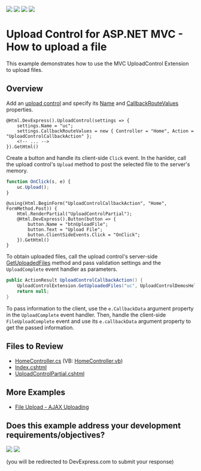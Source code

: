 <!-- default badges list -->
![](https://img.shields.io/endpoint?url=https://codecentral.devexpress.com/api/v1/VersionRange/128553151/24.2.1%2B)
[![](https://img.shields.io/badge/Open_in_DevExpress_Support_Center-FF7200?style=flat-square&logo=DevExpress&logoColor=white)](https://supportcenter.devexpress.com/ticket/details/E4381)
[![](https://img.shields.io/badge/📖_How_to_use_DevExpress_Examples-e9f6fc?style=flat-square)](https://docs.devexpress.com/GeneralInformation/403183)
[![](https://img.shields.io/badge/💬_Leave_Feedback-feecdd?style=flat-square)](#does-this-example-address-your-development-requirementsobjectives)
<!-- default badges end -->
# Upload Control for ASP.NET MVC - How to upload a file

This example demonstrates how to use the MVC UploadControl Extension to upload files.

## Overview

Add an [upload control](https://docs.devexpress.com/AspNetMvc/DevExpress.Web.Mvc.UploadControlExtension) and specify its [Name](https://docs.devexpress.com/AspNetMvc/DevExpress.Web.Mvc.SettingsBase.Name) and [CallbackRouteValues](https://docs.devexpress.com/AspNetMvc/DevExpress.Web.Mvc.UploadControlSettings.CallbackRouteValues) properties.

```cshtml
@Html.DevExpress().UploadControl(settings => {
    settings.Name = "uc";
    settings.CallbackRouteValues = new { Controller = "Home", Action = "UploadControlCallbackAction" };
    <!-- ... -->
}).GetHtml()
```

Create a button and handle its client-side `Click` event. In the hanlder, call the upload control's `Upload` method to post the selected file to the server's memory.

```js
function OnClick(s, e) {
    uc.Upload();
}
```

```cshtml
@using(Html.BeginForm("UploadControlCallbackAction", "Home", FormMethod.Post)) {
    Html.RenderPartial("UploadControlPartial");
    @Html.DevExpress().Button(button => {
        button.Name = "btnUploadFile";
        button.Text = "Upload File";
        button.ClientSideEvents.Click = "OnClick";
    }).GetHtml()
}
```

To obtain uploaded files, call the upload control's server-side [GetUploadedFiles](https://docs.devexpress.com/AspNetMvc/DevExpress.Web.Mvc.UploadControlExtension.GetUploadedFiles.overloads) method and pass validation settings and the `UploadComplete` event handler as parameters.

```cs
public ActionResult UploadControlCallbackAction() {
    UploadControlExtension.GetUploadedFiles("uc", UploadControlDemosHelper.ValidationSettings, UploadControlDemosHelper.uc_FileUploadComplete);
    return null;
}
```

To pass information to the client, use the `e.CallbackData` argument property in the `UploadComplete` event handler. Then, handle the client-side `FileUploadComplete` event and use its `e.callbackData` argument property to get the passed information.

## Files to Review

* [HomeController.cs](./CS/Controllers/HomeController.cs) (VB: [HomeController.vb](./VB/Controllers/HomeController.vb))
* [Index.cshtml](./CS/Views/Home/Index.cshtml)
* [UploadControlPartial.cshtml](./CS/Views/Home/UploadControlPartial.cshtml)

## More Examples

* [File Upload - AJAX Uploading](https://demos.devexpress.com/MVCxFileManagerAndUploadDemos/UploadControl/DragAndDrop)
<!-- feedback -->
## Does this example address your development requirements/objectives?

[<img src="https://www.devexpress.com/support/examples/i/yes-button.svg"/>](https://www.devexpress.com/support/examples/survey.xml?utm_source=github&utm_campaign=asp-net-mvc-uploadcontrol-upload-files&~~~was_helpful=yes) [<img src="https://www.devexpress.com/support/examples/i/no-button.svg"/>](https://www.devexpress.com/support/examples/survey.xml?utm_source=github&utm_campaign=asp-net-mvc-uploadcontrol-upload-files&~~~was_helpful=no)

(you will be redirected to DevExpress.com to submit your response)
<!-- feedback end -->
